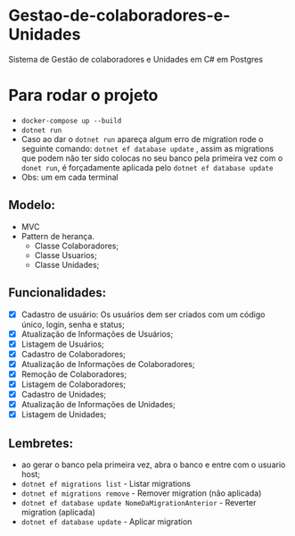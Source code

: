 # Gestao-de-colaboradores-e-Unidades
Sistema de Gestão de colaboradores e Unidades em C# em Postgres

# Para rodar o projeto
- ```docker-compose up --build```
- ```dotnet run```
- Caso ao dar o ```dotnet run``` apareça algum erro de migration rode o seguinte comando: ```dotnet ef database update``` , assim as migrations que podem não ter sido colocas no seu banco pela primeira vez com o ```donet run```, é forçadamente aplicada pelo ```dotnet ef database update ``` 
- Obs: um em cada terminal

## Modelo:
- MVC
- Pattern de herança.
    - Classe Colaboradores;
    - Classe Usuarios;
    - Classe Unidades;

## Funcionalidades:
- [x] Cadastro de usuário: Os usuários dem ser criados com um código único, login, senha e status;
- [x] Atualização de Informações de Usuários;
- [x] Listagem de Usuários;
- [x] Cadastro de Colaboradores;
- [x] Atualização de Informações de Colaboradores;
- [x] Remoção de Colaboradores;
- [x] Listagem de Colaboradores;
- [x] Cadastro de Unidades;
- [x] Atualização de Informações de Unidades;
- [x] Listagem de Unidades;

## Lembretes:
- ao gerar o banco pela primeira vez, abra o banco e entre com o usuario host;
- ```dotnet ef migrations list``` - Listar migrations
- ```dotnet ef migrations remove``` - Remover migration (não aplicada)
- ```dotnet ef database update NomeDaMigrationAnterior``` - Reverter migration (aplicada)
- ```dotnet ef database update``` - Aplicar migration
